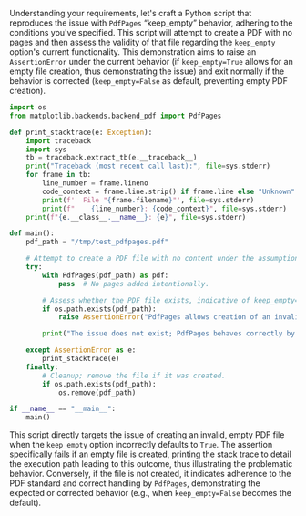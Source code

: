 Understanding your requirements, let's craft a Python script that reproduces the issue with `PdfPages` “keep_empty” behavior, adhering to the conditions you've specified. This script will attempt to create a PDF with no pages and then assess the validity of that file regarding the `keep_empty` option's current functionality. This demonstration aims to raise an `AssertionError` under the current behavior (if `keep_empty=True` allows for an empty file creation, thus demonstrating the issue) and exit normally if the behavior is corrected (`keep_empty=False` as default, preventing empty PDF creation).

```python
import os
from matplotlib.backends.backend_pdf import PdfPages

def print_stacktrace(e: Exception):
    import traceback
    import sys
    tb = traceback.extract_tb(e.__traceback__)
    print("Traceback (most recent call last):", file=sys.stderr)
    for frame in tb:
        line_number = frame.lineno
        code_context = frame.line.strip() if frame.line else "Unknown"
        print(f'  File "{frame.filename}"', file=sys.stderr)
        print(f"    {line_number}: {code_context}", file=sys.stderr)
    print(f"{e.__class__.__name__}: {e}", file=sys.stderr)

def main():
    pdf_path = "/tmp/test_pdfpages.pdf"

    # Attempt to create a PDF file with no content under the assumption keep_empty is True by default.
    try:
        with PdfPages(pdf_path) as pdf:
            pass  # No pages added intentionally.

        # Assess whether the PDF file exists, indicative of keep_empty=True being the default.
        if os.path.exists(pdf_path):
            raise AssertionError("PdfPages allows creation of an invalid (empty) PDF file. This behavior is against PDF standards and should be corrected by defaulting keep_empty to False.")

        print("The issue does not exist; PdfPages behaves correctly by not saving an empty PDF file.")

    except AssertionError as e:
        print_stacktrace(e)
    finally:
        # Cleanup; remove the file if it was created.
        if os.path.exists(pdf_path):
            os.remove(pdf_path)

if __name__ == "__main__":
    main()
```

This script directly targets the issue of creating an invalid, empty PDF file when the `keep_empty` option incorrectly defaults to `True`. The assertion specifically fails if an empty file is created, printing the stack trace to detail the execution path leading to this outcome, thus illustrating the problematic behavior. Conversely, if the file is not created, it indicates adherence to the PDF standard and correct handling by `PdfPages`, demonstrating the expected or corrected behavior (e.g., when `keep_empty=False` becomes the default).